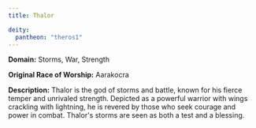 ```yaml
---
title: Thalor

deity: 
  pantheon: "theros1"
---
```


**Domain:** Storms, War, Strength

**Original Race of Worship:** Aarakocra

**Description:** Thalor is the god of storms and battle, known for his fierce temper and unrivaled strength. Depicted as a powerful warrior with wings crackling with lightning, he is revered by those who seek courage and power in combat. Thalor's storms are seen as both a test and a blessing.

<!--more-->

